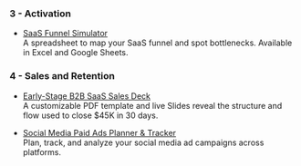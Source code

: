 

### 3 - Activation

- [SaaS Funnel Simulator](activation/README.md)  
  A spreadsheet to map your SaaS funnel and spot bottlenecks. Available in Excel and Google Sheets.

### 4 - Sales and Retention

- [Early-Stage B2B SaaS Sales Deck](sales-and-retention/README.md)  
  A customizable PDF template and live Slides reveal the structure and flow used to close $45K in 30 days.


- [Social Media Paid Ads Planner & Tracker](sales-and-retention/README.md)  
  Plan, track, and analyze your social media ad campaigns across platforms.



